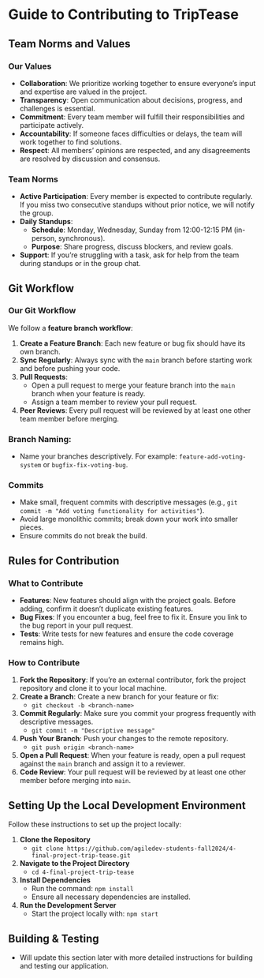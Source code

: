 # Guide to Contributing to TripTease

## Team Norms and Values

### Our Values
* **Collaboration**: We prioritize working together to ensure everyone’s input and expertise are valued in the project.
* **Transparency**: Open communication about decisions, progress, and challenges is essential.
* **Commitment**: Every team member will fulfill their responsibilities and participate actively.
* **Accountability**: If someone faces difficulties or delays, the team will work together to find solutions.
* **Respect**: All members’ opinions are respected, and any disagreements are resolved by discussion and consensus.

### Team Norms
* **Active Participation**: Every member is expected to contribute regularly. If you miss two consecutive standups without prior notice, we will notify the group.
* **Daily Standups**:
  * **Schedule**: Monday, Wednesday, Sunday from 12:00-12:15 PM (in-person, synchronous).
  * **Purpose**: Share progress, discuss blockers, and review goals.
* **Support**: If you’re struggling with a task, ask for help from the team during standups or in the group chat.

## Git Workflow

### Our Git Workflow
We follow a **feature branch workflow**:
1. **Create a Feature Branch**: Each new feature or bug fix should have its own branch.
2. **Sync Regularly**: Always sync with the `main` branch before starting work and before pushing your code.
3. **Pull Requests**:
   * Open a pull request to merge your feature branch into the `main` branch when your feature is ready.
   * Assign a team member to review your pull request.
4. **Peer Reviews**: Every pull request will be reviewed by at least one other team member before merging.

### Branch Naming:
* Name your branches descriptively. For example: `feature-add-voting-system` or `bugfix-fix-voting-bug`.

### Commits
* Make small, frequent commits with descriptive messages (e.g., `git commit -m "Add voting functionality for activities"`).
* Avoid large monolithic commits; break down your work into smaller pieces.
* Ensure commits do not break the build.

## Rules for Contribution

### What to Contribute
* **Features**: New features should align with the project goals. Before adding, confirm it doesn’t duplicate existing features.
* **Bug Fixes**: If you encounter a bug, feel free to fix it. Ensure you link to the bug report in your pull request.
* **Tests**: Write tests for new features and ensure the code coverage remains high.

### How to Contribute
1. **Fork the Repository**: If you’re an external contributor, fork the project repository and clone it to your local machine.
2. **Create a Branch**: Create a new branch for your feature or fix:
   * `git checkout -b <branch-name>`
3. **Commit Regularly**: Make sure you commit your progress frequently with descriptive messages.
   * `git commit -m "Descriptive message"`
4. **Push Your Branch**: Push your changes to the remote repository.
   * `git push origin <branch-name>`
5. **Open a Pull Request**: When your feature is ready, open a pull request against the `main` branch and assign it to a reviewer.
6. **Code Review**: Your pull request will be reviewed by at least one other member before merging into `main`.

## Setting Up the Local Development Environment

Follow these instructions to set up the project locally:

1. **Clone the Repository**
   * `git clone https://github.com/agiledev-students-fall2024/4-final-project-trip-tease.git`
2. **Navigate to the Project Directory**
   * `cd 4-final-project-trip-tease`
3. **Install Dependencies**
   * Run the command: `npm install`
   * Ensure all necessary dependencies are installed.
4. **Run the Development Server**
   * Start the project locally with: `npm start`

## Building & Testing

* Will update this section later with more detailed instructions for building and testing our application.

